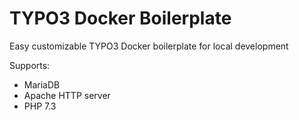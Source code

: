 # TYPO3 Docker Boilerplate

Easy customizable TYPO3 Docker boilerplate for local development

Supports:

* MariaDB
* Apache HTTP server
* PHP 7.3

